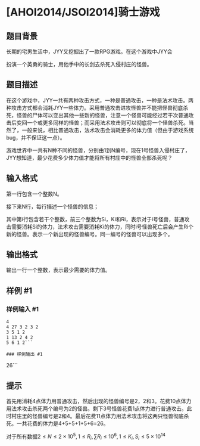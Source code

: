 # [AHOI2014/JSOI2014]骑士游戏

## 题目背景

长期的宅男生活中，JYY又挖掘出了一款RPG游戏。在这个游戏中JYY会

扮演一个英勇的骑士，用他手中的长剑去杀死入侵村庄的怪兽。


## 题目描述

在这个游戏中，JYY一共有两种攻击方式，一种是普通攻击，一种是法术攻击。两种攻击方式都会消耗JYY一些体力。采用普通攻击进攻怪兽并不能把怪兽彻底杀死，怪兽的尸体可以变出其他一些新的怪兽，注意一个怪兽可能经过若干次普通攻击后变回一个或更多同样的怪兽；而采用法术攻击则可以彻底将一个怪兽杀死。当然了，一般来说，相比普通攻击，法术攻击会消耗更多的体力值（但由于游戏系统bug，并不保证这一点）。

游戏世界中一共有N种不同的怪兽，分别由1到N编号，现在1号怪兽入侵村庄了，JYY想知道，最少花费多少体力值才能将所有村庄中的怪兽全部杀死呢？


## 输入格式

第一行包含一个整数N。

接下来N行，每行描述一个怪兽的信息；

其中第i行包含若干个整数，前三个整数为Si，Ki和Ri，表示对于i号怪兽，普通攻击需要消耗Si的体力，法术攻击需要消耗Ki的体力，同时i号怪兽死亡后会产生Ri个新的怪兽。表示一个新出现的怪兽编号。同一编号的怪兽可以出现多个。


## 输出格式

输出一行一个整数，表示最少需要的体力值。


## 样例 #1

### 样例输入 #1
```
4
4 27 3 2 3 2
3 5 1 2
1 13 2 4 2
5 6 1 2```

### 样例输出 #1

```
26```

## 提示

首先用消耗4点体力用普通攻击，然后出现的怪兽编号是2，2和3。花费10点体力用法术攻击杀死两个编号为2的怪兽。剩下3号怪兽花费1点体力进行普通攻击。此时村庄里的怪兽编号是2和4。最后花费11点体力用法术攻击将这两只怪兽彻底杀死。一共花费的体力是4+5+5+1+5+6=26。

对于所有数据$2 \le N \le 2 \times 10^5,1 \le R_i,\sum R_i \le 10^6,1 \le K_i,S_i \le 5 \times 10^{14}$

